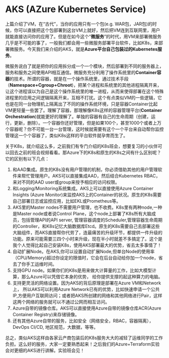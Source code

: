 # AKS (AZure Kubernetes Service)
上篇介绍了VM，在“古代”，当你的应用只有一个包(e.g. WAR包，JAR包)的时候，你可以直接把这个包部署到这台VM上就好，然后把VM连到互联网里，用户就能直接访问你的应用了。但是在如今这个“**微服务**”的时代，用VM来部署微服务几乎是不可能的事了，一般我们都会用一些微服务部署平台软件，比如K8s，来部署微服务。今天我们来介绍的AKS，就是**Azure平台自己包装过的Kubernetes服务**。</br>

微服务说白了就是把你的应用拆分成一个一个模块，然后部署到不同的服务器上，服务和服务之间使用API相互通信。微服务充分利用了操作系统里的**Container容器**的技术。所谓的容器，就是在一个操作系统里，通过技术手段（**Namespace+Cgroup+Chroot**)，把某个进程和系统里的其他进程隔离开来，让这个进程误以为自己是这个操作系统里的唯一进程，从而来使得部署在这个特殊进程里的应用之间逻辑隔离开来，互相不打扰。这个有点类似VM的一些逻辑，它也是在同一台物理机上隔离出了不同的操作系统环境，只是容器Container比起VM更轻量一些罢了。理解了容器，那理解像K8s这样的容器管理平台(**Container Orchestration**)就能更好的理解了。单独的容器有自己的生命周期（创建，运行，更新，删除）。一个容器你还好管理，但是如果100个，甚至1000个或者上万个容器呢？你不可能一台一台管理，这时候就需要有这个一个平台来自动帮你监控管理这一个个容器了，类似K8s这样的平台软件就孕育而生了。</br>

关于K8s，就介绍这么多，之前我们有专门介绍的K8s班会，想要复习的小伙伴可以回去之前的班会视频看看。那Azure下的K8s和原生的K8s之间有什么区别呢？它的区别有以下几点：
1. 和AAD集成。原生的K8s没有用户管理的机制，你必须借助其他的用户管理软件来帮忙管理用户。AKS可以直接集成AAD，然后结合Kubernetes RBAC，来对不同的AAD user或group来授予相应的访问权限。
2. 和Logging/Monitoring系统集成。AKS上可以直接使用Azure Container Insights (Azure Monitor)来监控AKS上的Container的状况。原生的K8s需要自己部署日志或监控应用，比如EKL或Prometheus等。
3. AKS里的Master nodes不需要用户管理，也不收费。K8s里有两种node,一种是Master node或者说Control Plane，这个node上部署了K8s所有大脑成员，包括管理API的API server, 管理容器调度的Scheduler,管理容器生命周期的Controller，和K8s记忆大脑数据库Etcd。原生的K8s需要自己去部署这些大脑组件，而AKS直接帮你代劳了，连最痛苦的升级环节，都提供一件升级的功能。原来可能需要三四个小时来升级，现在半小时就差不多搞定了。这个是我个人觉得比起自己安装K8s，使用AKS部署最大的优势，省去太多事情了！
4. 自动扩展Node。在AKS,你可以设置自动扩展Node,但单台Node的使用率（CPU/Memory)超过你设定的限值时，它会在后台自动给你加一个node，省去了你手工运维时间。
5. 支持GPU node。如果你们的K8s是用来做大计算量的工作，比如大模型计算，那么Azure可以凭借它本身的优势， 给你提供支撑的起这种算力的电脑。
6. 支持更灵活的网络设置。因为AKS的背后原理是部署在Azure VM和Network上， 所以AKS可以利用Azure Network已有的优势，比如快速申请一个公共IP,方便用户互联网访问；或者把AKS所创建的网络和其他网络进行Pair，这样这两个网络的服务就可以不通过公网而相互访问。
7. Azure自带的镜像仓库。AKS可以直接使用Azure自带的镜像仓库ACR(Azure Container Registry)来存储镜像。
8. 还有其他Azure自带的服务，比如安全（网络安全，RBAC，容器隔离），DevOps CI/CD, 地区规范，大数据，等等。

总之，类似AKS这样由各家云产商包装后的K8s服务大大的减轻了运维同学的工作负担。这么好的服务，大家一定要熟悉起来！之后我们的Azure+Terraform实验会对更细的AKS进行讲解。实验班会见！